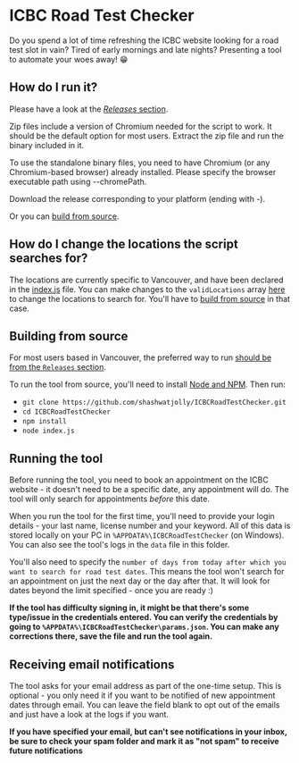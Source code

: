 # ICBC Road Test Checker

Do you spend a lot of time refreshing the ICBC website looking for a road test slot in vain? Tired of early mornings and late nights? Presenting a tool to automate your woes away! 😁

## How do I run it?

Please have a look at the [*Releases* section](https://github.com/shashwatjolly/ICBCRoadTestChecker/releases/).

Zip files include a version of Chromium needed for the script to work. It should be the default option for most users. Extract the zip file and run the binary included in it.

To use the standalone binary files, you need to have Chromium (or any Chromium-based browser) already installed. Please specify the browser executable path using --chromePath.

Download the release corresponding to your platform (ending with -).

Or you can [build from source](#building-from-source).

## How do I change the locations the script searches for?

The locations are currently specific to Vancouver, and have been declared in the [index.js](https://github.com/shashwatjolly/ICBCRoadTestChecker/blob/main/index.js) file. You can make changes to the `validLocations` array [here](https://github.com/shashwatjolly/ICBCRoadTestChecker/blob/8bc57dbaad870136a0ed5c03a7b5d259cf9ea38c/index.js#L221) to change the locations to search for. You'll have to [build from source](#building-from-source) in that case.

## Building from source

For most users based in Vancouver, the preferred way to run [should be from the `Releases` section](#how-do-i-run-it).

To run the tool from source, you'll need to install [Node and NPM](https://nodejs.org/en/download/). Then run:
- `git clone https://github.com/shashwatjolly/ICBCRoadTestChecker.git`
- `cd ICBCRoadTestChecker`
- `npm install`
- `node index.js`

## Running the tool

Before running the tool, you need to book an appointment on the ICBC website - it doesn't need to be a specific date, any appointment will do. The tool will only search for appointments *before* this date.

When you run the tool for the first time, you'll need to provide your login details - your last name, license number and your keyword. All of this data is stored locally on your PC in `%APPDATA%\ICBCRoadTestChecker` (on Windows). You can also see the tool's logs in the `data` file in this folder.

You'll also need to specify the `number of days from today after which you want to search for road test dates`. This means the tool won't search for an appointment on just the next day or the day after that. It will look for dates beyond the limit specified - once you are ready :)

**If the tool has difficulty signing in, it might be that there's some type/issue in the credentials entered. You can verify the credentials by going to `%APPDATA%\ICBCRoadTestChecker\params.json`. You can make any corrections there, save the file and run the tool again.**

## Receiving email notifications

The tool asks for your email address as part of the one-time setup. This is optional - you only need it if you want to be notified of new appointment dates through email. You can leave the field blank to opt out of the emails and just have a look at the logs if you want.

**If you have specified your email, but can't see notifications in your inbox, be sure to check your spam folder and mark it as "not spam" to receive future notifications**


